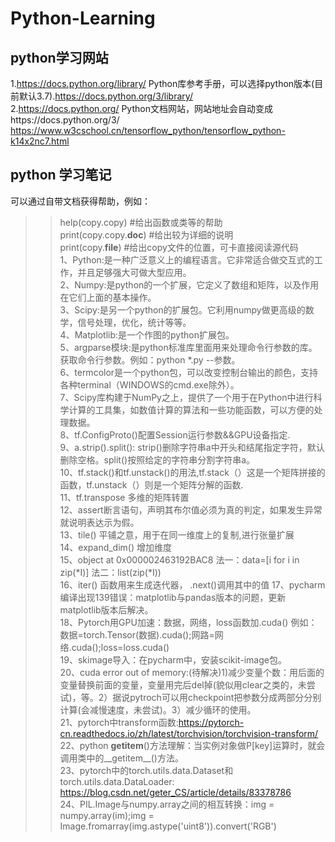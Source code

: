 # Python-Learning
## python学习网站  
1.https://docs.python.org/library/  Python库参考手册，可以选择python版本(目前默认3.7).https://docs.python.org/3/library/  
2.https://docs.python.org/  Python文档网站，网站地址会自动变成https://docs.python.org/3/  
https://www.w3cschool.cn/tensorflow_python/tensorflow_python-k14x2nc7.html  

## python 学习笔记  
可以通过自带文档获得帮助，例如：  
>>help(copy.copy)  #给出函数或类等的帮助  
>>print(copy.copy.__doc__)  #给出较为详细的说明  
>>print(copy.__file__)  #给出copy文件的位置，可卡直接阅读源代码  
1、Python:是一种广泛意义上的编程语言。它非常适合做交互式的工作，并且足够强大可做大型应用。  
2、Numpy:是python的一个扩展，它定义了数组和矩阵，以及作用在它们上面的基本操作。  
3、Scipy:是另一个python的扩展包。它利用numpy做更高级的数学，信号处理，优化，统计等等。  
4、Matplotlib:是一个作图的python扩展包。  
5、argparse模块:是python标准库里面用来处理命令行参数的库。获取命令行参数。例如：python *.py --参数。  
6、termcolor是一个python包，可以改变控制台输出的颜色，支持各种terminal（WINDOWS的cmd.exe除外）。  
7、Scipy库构建于NumPy之上，提供了一个用于在Python中进行科学计算的工具集，如数值计算的算法和一些功能函数，可以方便的处理数据。  
8、tf.ConfigProto()配置Session运行参数&&GPU设备指定.  
9、a.strip().split(): strip()删除字符串a中开头和结尾指定字符，默认删除空格。split()按照给定的字符串分割字符串a。  
10、tf.stack()和tf.unstack()的用法,tf.stack（）这是一个矩阵拼接的函数，tf.unstack（）则是一个矩阵分解的函数.  
11、tf.transpose 多维的矩阵转置  
12、assert断言语句，声明其布尔值必须为真的判定，如果发生异常就说明表达示为假。  
13、tile() 平铺之意，用于在同一维度上的复制,进行张量扩展  
14、expand_dim() 增加维度  
15、object at 0x000002463192BAC8  法一：data=[i for i in zip(*I)]   法二：list(zip(*I))  
16、iter() 函数用来生成迭代器， .next()调用其中的值
17、pycharm编译出现139错误：matplotlib与pandas版本的问题，更新matplotlib版本后解决。  
18、Pytorch用GPU加速：数据，网络，loss函数加.cuda() 例如：数据=torch.Tensor(数据).cuda();网路=网络.cuda();loss=loss.cuda()  
19、skimage导入：在pycharm中，安装scikit-image包。  
20、cuda error out of memory:(待解决)1)减少变量个数：用后面的变量替换前面的变量，变量用完后del掉(貌似用clear之类的，未尝试)，等。2）据说pytroch可以用checkpoint把参数分成两部分分别计算(会减慢速度，未尝试)。3）减少循环的使用。  
21、pytorch中transform函数:https://pytorch-cn.readthedocs.io/zh/latest/torchvision/torchvision-transform/  
22、python __getitem__()方法理解：当实例对象做P[key]运算时，就会调用类中的__getitem__()方法。   
23、pytorch中的torch.utils.data.Dataset和torch.utils.data.DataLoader: https://blog.csdn.net/geter_CS/article/details/83378786  
24、PIL.Image与numpy.array之间的相互转换：img = numpy.array(im);img = Image.fromarray(img.astype('uint8')).convert('RGB')  
